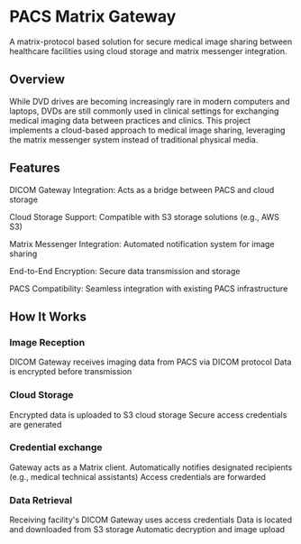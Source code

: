 # PACS Matrix Gateway

A matrix-protocol based solution for secure medical image sharing between healthcare facilities using cloud storage and matrix messenger integration.
## Overview
While DVD drives are becoming increasingly rare in modern computers and laptops, DVDs are still commonly used in clinical settings for exchanging medical imaging data between practices and clinics. This project implements a cloud-based approach to medical image sharing, leveraging the matrix messenger system instead of traditional physical media.

## Features

DICOM Gateway Integration: Acts as a bridge between PACS and cloud storage

Cloud Storage Support: Compatible with S3 storage solutions (e.g., AWS S3)

Matrix Messenger Integration: Automated notification system for image sharing

End-to-End Encryption: Secure data transmission and storage

PACS Compatibility: Seamless integration with existing PACS infrastructure

## How It Works

### Image Reception

DICOM Gateway receives imaging data from PACS via DICOM protocol
Data is encrypted before transmission

### Cloud Storage

Encrypted data is uploaded to S3 cloud storage
Secure access credentials are generated

### Credential exchange

Gateway acts as a Matrix client. 
Automatically notifies designated recipients (e.g., medical technical assistants)
Access credentials are forwarded 

### Data Retrieval

Receiving facility's DICOM Gateway uses access credentials
Data is located and downloaded from S3 storage
Automatic decryption and image upload
